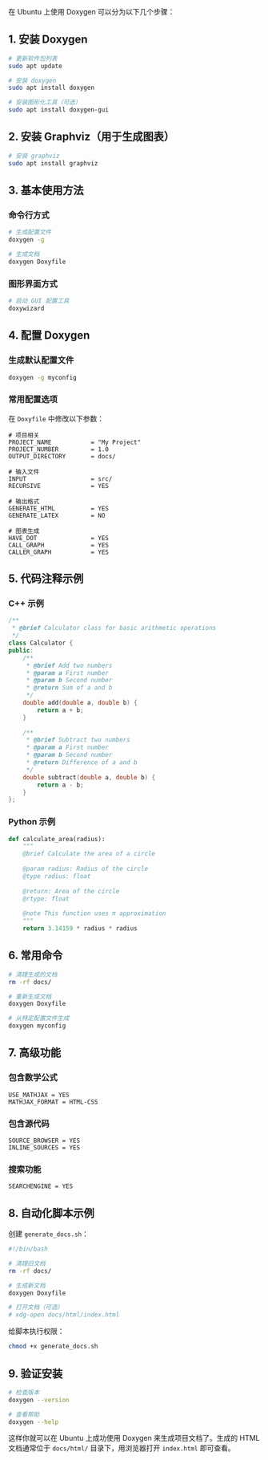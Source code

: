 在 Ubuntu 上使用 Doxygen 可以分为以下几个步骤：

## 1. 安装 Doxygen

```bash
# 更新软件包列表
sudo apt update

# 安装 doxygen
sudo apt install doxygen

# 安装图形化工具（可选）
sudo apt install doxygen-gui
```

## 2. 安装 Graphviz（用于生成图表）

```bash
# 安装 graphviz
sudo apt install graphviz
```

## 3. 基本使用方法

### 命令行方式

```bash
# 生成配置文件
doxygen -g

# 生成文档
doxygen Doxyfile
```

### 图形界面方式

```bash
# 启动 GUI 配置工具
doxywizard
```

## 4. 配置 Doxygen

### 生成默认配置文件
```bash
doxygen -g myconfig
```

### 常用配置选项
在 `Doxyfile` 中修改以下参数：

```
# 项目相关
PROJECT_NAME           = "My Project"
PROJECT_NUMBER         = 1.0
OUTPUT_DIRECTORY       = docs/

# 输入文件
INPUT                  = src/
RECURSIVE              = YES

# 输出格式
GENERATE_HTML          = YES
GENERATE_LATEX         = NO

# 图表生成
HAVE_DOT               = YES
CALL_GRAPH             = YES
CALLER_GRAPH           = YES
```

## 5. 代码注释示例

### C++ 示例
```cpp
/**
 * @brief Calculator class for basic arithmetic operations
 */
class Calculator {
public:
    /**
     * @brief Add two numbers
     * @param a First number
     * @param b Second number
     * @return Sum of a and b
     */
    double add(double a, double b) {
        return a + b;
    }
    
    /**
     * @brief Subtract two numbers
     * @param a First number
     * @param b Second number
     * @return Difference of a and b
     */
    double subtract(double a, double b) {
        return a - b;
    }
};
```

### Python 示例
```python
def calculate_area(radius):
    """
    @brief Calculate the area of a circle
    
    @param radius: Radius of the circle
    @type radius: float
    
    @return: Area of the circle
    @rtype: float
    
    @note This function uses π approximation
    """
    return 3.14159 * radius * radius
```

## 6. 常用命令

```bash
# 清理生成的文档
rm -rf docs/

# 重新生成文档
doxygen Doxyfile

# 从特定配置文件生成
doxygen myconfig
```

## 7. 高级功能

### 包含数学公式
```
USE_MATHJAX = YES
MATHJAX_FORMAT = HTML-CSS
```

### 包含源代码
```
SOURCE_BROWSER = YES
INLINE_SOURCES = YES
```

### 搜索功能
```
SEARCHENGINE = YES
```

## 8. 自动化脚本示例

创建 `generate_docs.sh`：
```bash
#!/bin/bash

# 清理旧文档
rm -rf docs/

# 生成新文档
doxygen Doxyfile

# 打开文档（可选）
# xdg-open docs/html/index.html
```

给脚本执行权限：
```bash
chmod +x generate_docs.sh
```

## 9. 验证安装

```bash
# 检查版本
doxygen --version

# 查看帮助
doxygen --help
```

这样你就可以在 Ubuntu 上成功使用 Doxygen 来生成项目文档了。生成的 HTML 文档通常位于 `docs/html/` 目录下，用浏览器打开 `index.html` 即可查看。